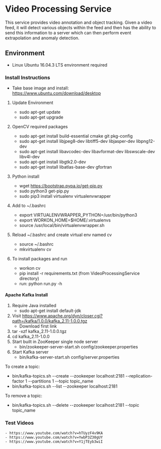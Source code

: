# Video Processing Service

This service provides video annotation and object tracking. Given a video feed, it will detect various objects within the feed and then has the ability to send this information to a server which can then perform event extrapolation and anomaly detection.

## Environment

- Linux Ubuntu 16.04.3 LTS environment required

### Install Instructions

- Take base image and install: https://www.ubuntu.com/download/desktop

1. Update Environment
    - sudo apt-get update
    - sudo apt-get upgrade

2. OpenCV required packages
    - sudo apt-get install build-essential cmake git pkg-config
    - sudo apt-get install libjpeg8-dev libtiff5-dev libjasper-dev libpng12-dev
    - sudo apt-get install libavcodec-dev libavformat-dev libswscale-dev libv4l-dev
    - sudo apt-get install libgtk2.0-dev
    - sudo apt-get install libatlas-base-dev gfortran

3. Python install
    - wget https://bootstrap.pypa.io/get-pip.py
    - sudo python3 get-pip.py
    - sudo pip3 install virtualenv virtualenvwrapper

4. Add to ~/.bashrc
    - export VIRTUALENVWRAPPER_PYTHON=/usr/bin/python3
    - export WORKON_HOME=$HOME/.virtualenvs
    - source /usr/local/bin/virtualenvwrapper.sh

5. Reload ~/.bashrc and create virtual env named cv
    - source ~/.bashrc
    - mkvirtualenv cv

6. To install packages and run
    - workon cv
    - pip install -r requirements.txt (from VideoProcessingService directory)
    - run: python run.py -h

#### Apache Kafka Install

1. Require Java installed
    - sudo apt-get install default-jdk
2. Visit https://www.apache.org/dyn/closer.cgi?path=/kafka/1.0.0/kafka_2.11-1.0.0.tgz
    - Download first link
3. tar -xzf kafka_2.11-1.0.0.tgz
4. cd kafka_2.11-1.0.0
5. Start built in ZooKeeper single node server
    - bin/zookeeper-server-start.sh config/zookeeper.properties
6. Start Kafka server
    - bin/kafka-server-start.sh config/server.properties

To create a topic:

- bin/kafka-topics.sh --create --zookeeper localhost:2181 --replication-factor 1 --partitions 1 --topic topic_name
- bin/kafka-topics.sh --list --zookeeper localhost:2181

To remove a topic:

- bin/kafka-topics.sh --delete --zookeeper localhost:2181 --topic topic_name

### Test Videos

    - https://www.youtube.com/watch?v=hTUyzF4v9KA
    - https://www.youtube.com/watch?v=YwbP3Z30gUY
    - https://www.youtube.com/watch?v=Y1jTEyb3wiI